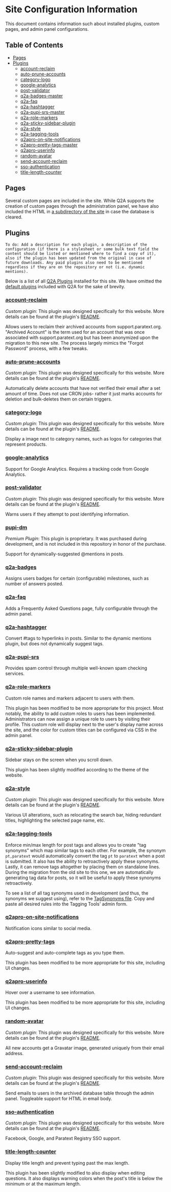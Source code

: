 # Site Configuration Information

This document contains information such about installed plugins, custom pages, and admin panel configurations.

## Table of Contents

-   [Pages](#pages)
-   [Plugins](#plugins)
    -   [account-reclaim](#account-reclaim)
    -   [auto-prune-accounts](#auto-prune-accounts)
    -   [category-logo](#category-logo)
    -   [google-analytics](#google-analytics)
    -   [post-validator](#post-validator)
    -   [q2a-badges-master](#q2a-badges-master)
    -   [q2a-faq](#q2a-faq)
    -   [q2a-hashtagger](#q2a-hashtagger)
    -   [q2a-pupi-srs-master](#q2a-pupi-srs-master)
    -   [q2a-role-markers](#q2a-role-markers)
    -   [q2a-sticky-sidebar-plugin](#q2a-sticky-sidebar-plugin)
    -   [q2a-style](#q2a-style)
    -   [q2a-tagging-tools](#q2a-tagging-tools)
    -   [q2apro-on-site-notifications](#q2apro-on-site-notifications)
    -   [q2apro-pretty-tags-master](#q2apro-pretty-tags-master)
    -   [q2apro-userinfo](#q2apro-userinfo)
    -   [random-avatar](#random-avatar)
    -   [send-account-reclaim](#send-account-reclaim)
    -   [sso-authentication](#sso-authentication)
    -   [title-length-counter](#title-length-counter)

## Pages

Several custom pages are included in the site. While Q2A supports the creation of custom pages through the administration panel, we have also included the HTML in [a subdirectory of the site](../public/qa-custom-pages) in case the database is cleared.

## Plugins

`To do: Add a description for each plugin, a description of the configuration (if there is a stylesheet or some bulk text field the content should be listed or mentioned where to find a copy of it), also if the plugin has been updated from the original in case of future downloads. Any paid plugins also need to be mentioned regardless if they are on the repository or not (i.e. dynamic mentions).`

Below is a list of all [Q2A Plugins](https://docs.question2answer.org/addons/plugins/) installed for this site.
We have omitted the [default plugins](https://github.com/q2a/question2answer/tree/dev/qa-plugin) included with Q2A for the sake of brevity.

### [account-reclaim](../public/qa-plugin/account-reclaim)

_Custom plugin_: This plugin was designed specifically for this website. More details can be found at the plugin's [README](../public/qa-plugin/account-reclaim/README.md).

Allows users to reclaim their archived accounts from support.paratext.org.
"Archived Account" is the term used for an account that was once associated with support.paratext.org but has been anonymized upon the migration to this new site.
The process largely mimics the "Forgot Password" process, with a few tweaks.

### [auto-prune-accounts](../public/qa-plugin/auto-prune-accounts)

_Custom plugin_: This plugin was designed specifically for this website. More details can be found at the plugin's [README](../public/qa-plugin/auto-prune-accounts/README.md).

Automatically delete accounts that have not verified their email after a set amount of time.
Does not use CRON jobs- rather it just marks accounts for deletion and bulk-deletes them on certain triggers.

### [category-logo](../public/qa-plugin/category-logo)

_Custom plugin_: This plugin was designed specifically for this website. More details can be found at the plugin's [README](../public/qa-plugin/category-logo/README.md).

Display a image next to category names, such as logos for categories that represent products.

### [google-analytics](https://github.com/kufeiko/QA-Google-Analytics-Plugin)

Support for Google Analytics. Requires a tracking code from Google Analytics.

### [post-validator](../public/qa-plugin/post-validator)

_Custom plugin_: This plugin was designed specifically for this website. More details can be found at the plugin's [README](../public/qa-plugin/post-validator/README.md).

Warns users if they attempt to post identifying information.

### [pupi-dm](https://bitbucket.org/pupi1985/q2a-dynamic-mentions-public)

_Premium Plugin_: This plugin is proprietary. It was purchased during development, and is not included in this repository in honor of the purchase.

Support for dynamically-suggested @mentions in posts.

### [q2a-badges](https://github.com/NoahY/q2a-badges)

Assigns users badges for certain (configurable) milestones, such as number of answers posted.

### [q2a-faq](https://github.com/gturri/q2a-faq/)

Adds a Frequently Asked Questions page, fully configurable through the admin panel.

### [q2a-hashtagger](https://github.com/pupi1985/q2a-hashtagger)

Convert #tags to hyperlinks in posts.
Similar to the dynamic mentions plugin, but does not dynamically suggest tags.

### [q2a-pupi-srs](https://github.com/pupi1985/q2a-pupi-srs)

Provides spam control through multiple well-known spam checking services.

### [q2a-role-markers](https://github.com/gurjyot/q2a-role-markers)

Custom role names and markers adjacent to users with them.

This plugin has been modified to be more appropriate for this project.
Most notably, the ability to add custom roles to users has been implemented.
Administrators can now assign a unique role to users by visiting their profile.
This custom role will display next to the user's display name across the site, and the color for custom titles can be configured via CSS in the admin panel.

### [q2a-sticky-sidebar-plugin](https://github.com/stefanmm/q2a-sticky-sidebar-plugin/)

Sidebar stays on the screen when you scroll down.

This plugin has been slightly modified according to the theme of the website.

### [q2a-style](../public/qa-plugin/q2a-style)

_Custom plugin_: This plugin was designed specifically for this website. More details can be found at the plugin's [README](../public/qa-plugin/q2a-style/README.md).

Various UI alterations, such as relocating the search bar, hiding redundant titles, highlighting the selected page name, etc.

### [q2a-tagging-tools](https://github.com/svivian/q2a-tagging-tools)

Enforce min/max length for post tags and allows you to create "tag synonyms" which map similar tags to each other.
For example, the synonym `pt,paratext` would automatically convert the tag `pt` to `paratext` when a post is submitted.
It also has the ability to retroactively apply these synonyms.
Lastly, it can remove tags altogether by placing them on standalone lines.
During the migration from the old site to this one, we are automatically generating tag data for posts, so it will be useful to apply these synonyms retroactively.

To see a list of all tag synonyms used in development (and thus, the synonyms we suggest using), refer to the [TagSynonyms file](../public/qa-plugin/q2a-tagging-tools/TagSynonyms.md).
Copy and paste all desired rules into the Tagging Tools' admin form.

### [q2apro-on-site-notifications](https://github.com/q2apro/q2apro-on-site-notifications)

Notification icons similar to social media.

### [q2apro-pretty-tags](https://github.com/ProThoughts/q2apro-pretty-tags)

Auto-suggest and auto-complete tags as you type them.

This plugin has been modified to be more appropriate for this site, including UI changes.

### [q2apro-userinfo](https://github.com/ProThoughts/q2apro-userinfo)

Hover over a username to see information.

This plugin has been modified to be more appropriate for this site, including UI changes.

### [random-avatar](../public/qa-plugin/random-avatar)

_Custom plugin_: This plugin was designed specifically for this website. More details can be found at the plugin's [README](../public/qa-plugin/random-avatar/README.md).

All new accounts get a Gravatar image, generated uniquely from their email address.

### [send-account-reclaim](../public/qa-plugin/send-account-reclaim)

_Custom plugin_: This plugin was designed specifically for this website. More details can be found at the plugin's [README](../public/qa-plugin/send-account-reclaim/README.md).

Send emails to users in the archived database table through the admin panel.
Toggleable support for HTML in email body.

### [sso-authentication](../public/qa-plugin/sso-authentication)

_Custom plugin_: This plugin was designed specifically for this website. More details can be found at the plugin's [README](../public/qa-plugin/sso-authentication/README.md).

Facebook, Google, and Paratext Registry SSO support.

### [title-length-counter](https://github.com/MominRaza/title-length-counter)

Display title length and prevent typing past the max length.

This plugin has been slightly modified to also display when editing questions.
It also displays warning colors when the post's title is below the minimum or at the maximum length.
